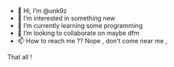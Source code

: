 - 👋 Hi, I’m @unk9z
- 👀 I’m interested in something new
- 🌱 I’m currently learning some programming 
- 💞️ I’m looking to collaborate on maybe dfm
- 📫 How to reach me ?? Nope , don't come near me ,

That all ! 

<!---
unk9z/unk9z is a ✨ special ✨ repository because its `README.md` (this file) appears on your GitHub profile.
You can click the Preview link to take a look at your changes.
--->
